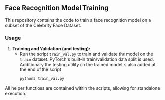 ## Face Recognition Model Training

This repository contains the code to train a face recognition model on a subset of the Celebrity Face Dataset.

### Usage

1. **Training and Validation (and testing):**
   - Run the script `train_val.py` to train and validate the model on the `train` dataset. PyTorch's built-in train/validation data split is used. Additionally the testing utility on the trained model is also added at the end of the script
     ```bash
     python3 train_val.py
     ```
All helper functions are contained within the scripts, allowing for standalone execution.

